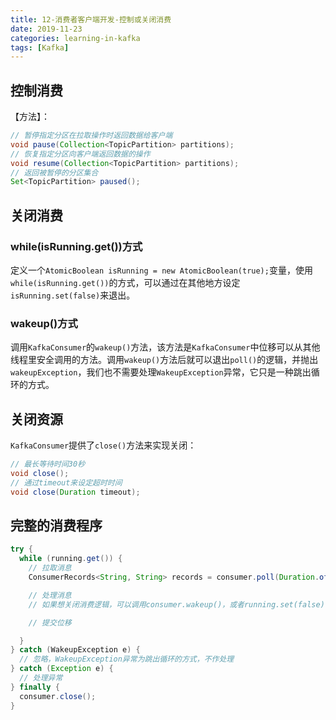 ```yaml
---
title: 12-消费者客户端开发-控制或关闭消费
date: 2019-11-23
categories: learning-in-kafka
tags: [Kafka]
---
```


## 控制消费

【方法】：

```java
// 暂停指定分区在拉取操作时返回数据给客户端
void pause(Collection<TopicPartition> partitions);
// 恢复指定分区向客户端返回数据的操作
void resume(Collection<TopicPartition> partitions);
// 返回被暂停的分区集合
Set<TopicPartition> paused();
```



## 关闭消费

### while(isRunning.get())方式

定义一个`AtomicBoolean isRunning = new AtomicBoolean(true);`变量，使用`while(isRunning.get())`的方式，可以通过在其他地方设定`isRunning.set(false)`来退出。

### wakeup()方式

调用`KafkaConsumer`的`wakeup()`方法，该方法是`KafkaConsumer`中位移可以从其他线程里安全调用的方法。调用`wakeup()`方法后就可以退出`poll()`的逻辑，并抛出`wakeupException`，我们也不需要处理`WakeupException`异常，它只是一种跳出循环的方式。



## 关闭资源

`KafkaConsumer`提供了`close()`方法来实现关闭：

```java
// 最长等待时间30秒
void close();
// 通过timeout来设定超时时间
void close(Duration timeout);
```



## 完整的消费程序

```java
try {
  while (running.get()) {
    // 拉取消息
    ConsumerRecords<String, String> records = consumer.poll(Duration.ofMillis(1000));

    // 处理消息
    // 如果想关闭消费逻辑，可以调用consumer.wakeup()，或者running.set(false)

    // 提交位移

  }
} catch (WakeupException e) {
  // 忽略，WakeupException异常为跳出循环的方式，不作处理
} catch (Exception e) {
  // 处理异常
} finally {
  consumer.close();
}
```

